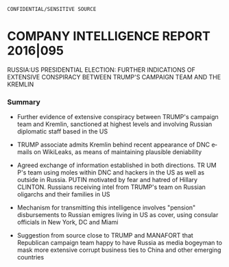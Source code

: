 ```
CONFIDENTIAL/SENSITIVE SOURCE
```

# COMPANY INTELLIGENCE REPORT 2016\|095

RUSSIA:US PRESIDENTIAL ELECTION: FURTHER INDICATIONS OF EXTENSIVE CONSPIRACY BETWEEN TRUMP'S CAMPAIGN TEAM AND THE KREMLIN

### Summary

* Further evidence of extensive conspiracy between TRUMP's campaign team and Kremlin, sanctioned at highest levels and involving Russian diplomatic staff based in the US

* TRUMP associate admits Kremlin behind recent appearance of DNC e­mails on WikiLeaks, as means of maintaining plausible deniability

* Agreed exchange of information established in both directions. TR UM P's team using moles within DNC and hackers in the US as well as outside in Russia. PUTIN motivated by fear and hatred of Hillary CLINTON. Russians receiving intel from TRUMP's team on Russian oligarchs and their families in US

* Mechanism for transmitting this intelligence involves "pension" disbursements to Russian emigres living in US as cover, using consular officials in New York, DC and Miami

* Suggestion from source close to TRUMP and MANAFORT that Republican campaign team happy to have Russia as media bogeyman to mask more extensive corrupt business ties to China and other emerging countries



